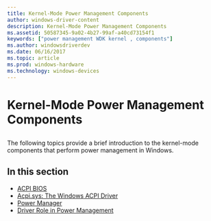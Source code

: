 ```yaml
---
title: Kernel-Mode Power Management Components
author: windows-driver-content
description: Kernel-Mode Power Management Components
ms.assetid: 50587345-9a02-4b27-99af-a40cd73154f1
keywords: ["power management WDK kernel , components"]
ms.author: windowsdriverdev
ms.date: 06/16/2017
ms.topic: article
ms.prod: windows-hardware
ms.technology: windows-devices
---
```


# Kernel-Mode Power Management Components


## <a href="" id="ddk-kernel-mode-power-management-components-kg"></a>


The following topics provide a brief introduction to the kernel-mode components that perform power management in Windows.

## In this section


-   [ACPI BIOS](acpi-bios.md)
-   [Acpi.sys: The Windows ACPI Driver](acpi-driver.md)
-   [Power Manager](power-manager.md)
-   [Driver Role in Power Management](driver-role-in-power-management.md)

 

 




